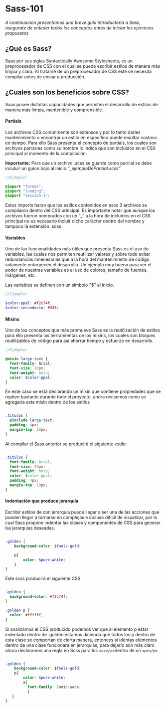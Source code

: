 # Sass-101

*A continuacion presentamos una breve guia introductoria a Sass, asegurate de enteder todos los conceptos antes de iniciar los ejercicios propuestos*

## ¿Qué es Sass? 
Saas por sus siglas Syntactically Awesome Stylesheets, es un preprocesador de CSS con el cual se puede escribir estilos de manera más limpia y clara. Al tratarse de un preprocesador de CSS este se necesita compilar antes de enviar a producción.

## ¿Cuales son los beneficios sobre CSS? 
Saas posee distintas capacidades que permiten el desarrollo de estilos de manera más limpia, mantenible y comprensible. 

#### Partials

Los archivos CSS comúnmente son extensos y por lo tanto darles mantenimiento o encontrar un estilo en específico puede resultar costoso en tiempo. Para ello Sass presenta el concepto de partials, los cuales son archivos parciales como su nombre lo indica que son incluidos en el CSS principal al momento de la compilación. 

__Importante:__ Para que un archivo .scss se guarde como parcial se debe inculuir un guion bajo al inicio *“_ejemploDeParcial.scss”*

``` scss
//Ejemplo:

@import "formas";
@import "landing";
@import "seccion-1";

``` 
Estos imports haran que los estilos contenidos en esos 3 archivos se compilaron dentro del CSS principal. Es importante notar que aunque los archivos fueron nombrados con un “_” a la hora de incluirlos en el CSS principal no es necesario incluir dicho carácter dentro del nombre y tampoco la extensión .scss 

#### Variables

Uno de las funcionalidades más útiles que presenta Sass es el uso de variables, las cuales nos permiten reutilizar valores y sobre todo evitar redundancias innecesarias que a la hora del mantenimiento de código solamente entorpecen el desarrollo.
Un ejemplo muy bueno para ver el poder de nuestras variables es el uso de colores, tamaño de fuentes, márgenes, etc.

Las variables se definen con un simbolo "$" al inicio.

``` scss
//Ejemplo:

$color-ppal: #f2c74f;
$color-secundario: #333;

``` 
#### Mixins

Uno de los conceptos que más promueve Sass es la reutilización de estilos para ello presenta las herramientas de los mixins, los cuales son bloques reutilizables de código para así  ahorrar tiempo y esfuerzo en desarrollo.

``` scss
//Ejemplo:

@mixin large-text {
  font-family: Arial;
  font-size: 20px;
  font-weight: bold;
  color: $color-ppal;
}

``` 
En este caso se está declarando un mixin que contiene propiedades que se repiten bastante durante todo el proyecto, ahora revisemos como se agregaría este mixin dentro de los estilos

``` scss

.titulos {
  @include large-text;
  padding: 4px;
  margin-top: 10px;
}

```

Al compilar el Sass anterior se producirá el siguiente estilo: 

``` css

.titulos {
  font-family: Arial;
  font-size: 20px;
  font-weight: bold;
  color: $color-ppal;
  padding: 4px;
  margin-top: 10px;
}

```

#### Indentación que produce jerarquía

Escribir estilos de con jerarquía puede llegar a ser una de las acciones que pueden llegar a tornarse en complejas e incluso difícil de visualizar, por lo cual Sass propone indentar las clases y componentes de CSS para generar las jerarquias deseadas.

```scss

.golden {
    background-color: $fools-gold;

    p{
    	color: $pure-white;
    }
}

```

Este scss producirá el siguiente CSS

``` css

.golden {
  background-color: #f2c74f;
}

.golden p {
  color: #ffffff;
}

```

Si analizamos el CSS producido podemos ver que al elemento p estar indentado dentro de .golden estamos diciendo que todos los p dentro de esta clase se comportan de cierta manera, entonces si identas elementos dentro de una clase funcionara en jerarquías, para  dejarlo aún más claro ahora declaramos una regla en Scss para los ```<a></a>```dentro de un ```<p></p>``` 

``` scss

.golden {
    background-color: $fools-gold;
    p{
    	color: $pure-white;
    	a{
    	  font-family: Comic-sans;
    	  }
   }
}

```
